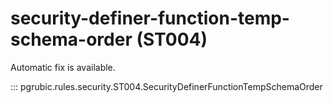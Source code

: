 # security-definer-function-temp-schema-order (ST004)

Automatic fix is available.

::: pgrubic.rules.security.ST004.SecurityDefinerFunctionTempSchemaOrder
